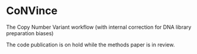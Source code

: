 # CoNVince
The Copy Number Variant workflow (with internal correction for DNA library preparation biases)

The code publication is on hold while the methods paper is in review.
